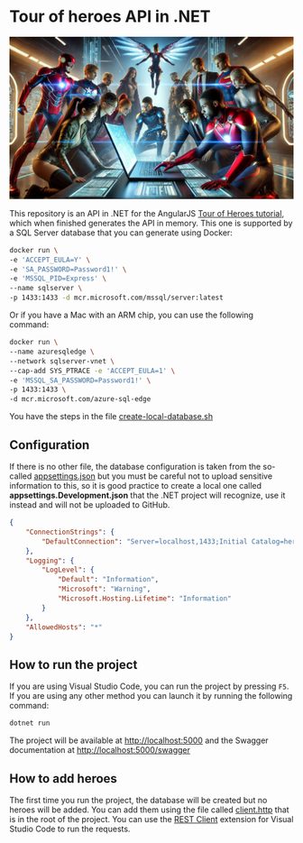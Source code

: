 # Tour of heroes API in .NET

![Tour of Heroes](docs/images/heroes%20by%20microsoft%20designer.jpeg)

This repository is an API in .NET for the AngularJS [Tour of Heroes tutorial](https://angular.io/tutorial), which when finished generates the API in memory. This one is supported by a SQL Server database that you can generate using Docker:

```bash
docker run \
-e 'ACCEPT_EULA=Y' \
-e 'SA_PASSWORD=Password1!' \
-e 'MSSQL_PID=Express' \
--name sqlserver \
-p 1433:1433 -d mcr.microsoft.com/mssql/server:latest
```

Or if you have a Mac with an ARM chip, you can use the following command:

```bash
docker run \
--name azuresqledge \
--network sqlserver-vnet \
--cap-add SYS_PTRACE -e 'ACCEPT_EULA=1' \
-e 'MSSQL_SA_PASSWORD=Password1!' \
-p 1433:1433 \
-d mcr.microsoft.com/azure-sql-edge
```

You have the steps in the file [create-local-database.sh](create-local-database.sh)

## Configuration

If there is no other file, the database configuration is taken from the so-called [appsettings.json](appsettings.json) but you must be careful not to upload sensitive information to this, so it is good practice to create a local one called **appsettings.Development.json** that the .NET project will recognize, use it instead and will not be uploaded to GitHub. 

```json
{
    "ConnectionStrings": {
        "DefaultConnection": "Server=localhost,1433;Initial Catalog=heroes;Persist Security Info=False;User ID=sa;Password=Password1!;"
    },
    "Logging": {
        "LogLevel": {
            "Default": "Information",
            "Microsoft": "Warning",
            "Microsoft.Hosting.Lifetime": "Information"
        }
    },
    "AllowedHosts": "*"
}
```

## How to run the project

If you are using Visual Studio Code, you can run the project by pressing `F5`. If you are using any other method you can launch it by running the following command:

```bash
dotnet run
```

The project will be available at [http://localhost:5000](http://localhost:5000) and the Swagger documentation at [http://localhost:5000/swagger](http://localhost:5000/swagger)

## How to add heroes

The first time you run the project, the database will be created but no heroes will be added. You can add them using the file called [client.http](client.http) that is in the root of the project. You can use the [REST Client](https://marketplace.visualstudio.com/items?itemName=humao.rest-client) extension for Visual Studio Code to run the requests.